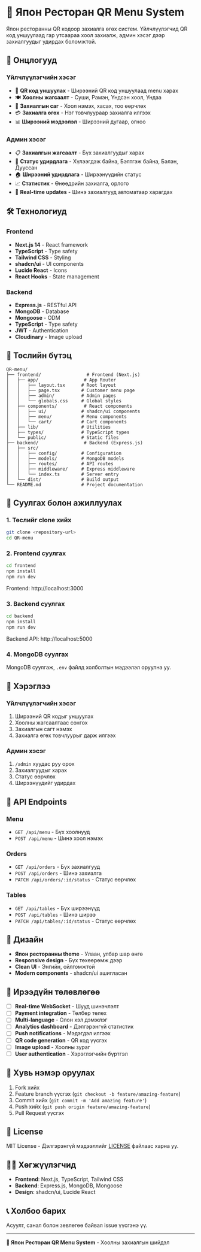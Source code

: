 # 🍣 Япон Ресторан QR Menu System

Япон ресторанны QR кодоор захиалга өгөх систем. Үйлчлүүлэгчид QR код уншуулаад гар утсаараа хоол захиалж, админ хэсэг дээр захиалгуудыг удирдах боломжтой.

## 🚀 Онцлогууд

### Үйлчлүүлэгчийн хэсэг
- 📱 **QR код уншуулах** - Ширээний QR код уншуулаад menu харах
- 🍽️ **Хоолны жагсаалт** - Суши, Рамэн, Үндсэн хоол, Ундаа
- 🛒 **Захиалгын саг** - Хоол нэмэх, хасах, тоо өөрчлөх
- 💳 **Захиалга өгөх** - Нэг товчлуураар захиалга илгээх
- 📊 **Ширээний мэдээлэл** - Ширээний дугаар, огноо

### Админ хэсэг
- 📋 **Захиалгын жагсаалт** - Бүх захиалгуудыг харах
- 🎯 **Статус удирдлага** - Хүлээгдэж байна, Бэлтгэж байна, Бэлэн, Дууссан
- 🏠 **Ширээний удирдлага** - Ширээнүүдийн статус
- 📈 **Статистик** - Өнөөдрийн захиалга, орлого
- 🔄 **Real-time updates** - Шинэ захиалгууд автоматаар харагдах

## 🛠️ Технологиуд

### Frontend
- **Next.js 14** - React framework
- **TypeScript** - Type safety
- **Tailwind CSS** - Styling
- **shadcn/ui** - UI components
- **Lucide React** - Icons
- **React Hooks** - State management

### Backend
- **Express.js** - RESTful API
- **MongoDB** - Database
- **Mongoose** - ODM
- **TypeScript** - Type safety
- **JWT** - Authentication
- **Cloudinary** - Image upload

## 📁 Төслийн бүтэц

```
QR-menu/
├── frontend/                 # Frontend (Next.js)
│   ├── app/                 # App Router
│   │   ├── layout.tsx      # Root layout
│   │   ├── page.tsx        # Customer menu page
│   │   ├── admin/          # Admin pages
│   │   └── globals.css     # Global styles
│   ├── components/          # React components
│   │   ├── ui/             # shadcn/ui components
│   │   ├── menu/           # Menu components
│   │   └── cart/           # Cart components
│   ├── lib/                # Utilities
│   ├── types/              # TypeScript types
│   └── public/             # Static files
├── backend/                 # Backend (Express.js)
│   ├── src/
│   │   ├── config/         # Configuration
│   │   ├── models/         # MongoDB models
│   │   ├── routes/         # API routes
│   │   ├── middleware/     # Express middleware
│   │   └── index.ts        # Server entry
│   └── dist/               # Build output
└── README.md               # Project documentation
```

## 🚀 Суулгах болон ажиллуулах

### 1. Төслийг clone хийх
```bash
git clone <repository-url>
cd QR-menu
```

### 2. Frontend суулгах
```bash
cd frontend
npm install
npm run dev
```
Frontend: http://localhost:3000

### 3. Backend суулгах
```bash
cd backend
npm install
npm run dev
```
Backend API: http://localhost:5000

### 4. MongoDB суулгах
MongoDB суулгаж, `.env` файлд холболтын мэдээлэл оруулна уу.

## 📖 Хэрэглээ

### Үйлчлүүлэгчийн хэсэг
1. Ширээний QR кодыг уншуулах
2. Хоолны жагсаалтаас сонгох
3. Захиалгын сагт нэмэх
4. Захиалга өгөх товчлуурыг дарж илгээх

### Админ хэсэг
1. `/admin` хуудас руу орох
2. Захиалгуудыг харах
3. Статус өөрчлөх
4. Ширээнүүдийг удирдах

## 🔧 API Endpoints

### Menu
- `GET /api/menu` - Бүх хоолнууд
- `POST /api/menu` - Шинэ хоол нэмэх

### Orders
- `GET /api/orders` - Бүх захиалгууд
- `POST /api/orders` - Шинэ захиалга
- `PATCH /api/orders/:id/status` - Статус өөрчлөх

### Tables
- `GET /api/tables` - Бүх ширээнүүд
- `POST /api/tables` - Шинэ ширээ
- `PATCH /api/tables/:id/status` - Статус өөрчлөх

## 🎨 Дизайн

- **Япон ресторанны theme** - Улаан, улбар шар өнгө
- **Responsive design** - Бүх төхөөрөмж дээр
- **Clean UI** - Энгийн, ойлгомжтой
- **Modern components** - shadcn/ui ашигласан

## 🔮 Ирээдүйн төлөвлөгөө

- [ ] **Real-time WebSocket** - Шууд шинэчлэлт
- [ ] **Payment integration** - Төлбөр төлөх
- [ ] **Multi-language** - Олон хэл дэмжлэг
- [ ] **Analytics dashboard** - Дэлгэрэнгүй статистик
- [ ] **Push notifications** - Мэдэгдэл илгээх
- [ ] **QR code generation** - QR код үүсгэх
- [ ] **Image upload** - Хоолны зураг
- [ ] **User authentication** - Хэрэглэгчийн бүртгэл

## 🤝 Хувь нэмэр оруулах

1. Fork хийх
2. Feature branch үүсгэх (`git checkout -b feature/amazing-feature`)
3. Commit хийх (`git commit -m 'Add amazing feature'`)
4. Push хийх (`git push origin feature/amazing-feature`)
5. Pull Request үүсгэх

## 📄 License

MIT License - Дэлгэрэнгүй мэдээллийг [LICENSE](LICENSE) файлаас харна уу.

## 👨‍💻 Хөгжүүлэгчид

- **Frontend**: Next.js, TypeScript, Tailwind CSS
- **Backend**: Express.js, MongoDB, Mongoose
- **Design**: shadcn/ui, Lucide React

## 📞 Холбоо барих

Асуулт, санал болон зөвлөгөө байвал issue үүсгэнэ үү.

---

**🍣 Япон Ресторан QR Menu System** - Хоолны захиалгын шийдэл 